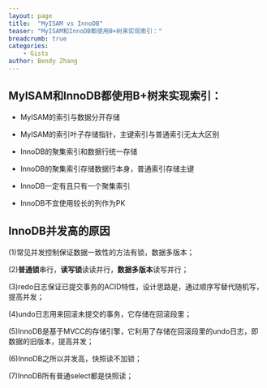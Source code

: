 ```yaml
---
layout: page
title:  "MyISAM vs InnoDB"
teaser: "MyISAM和InnoDB都使用B+树来实现索引："
breadcrumb: true
categories:
    - Gists
author: Bendy Zhang
---
```


## MyISAM和InnoDB都使用B+树来实现索引：

- MyISAM的索引与数据分开存储

- MyISAM的索引叶子存储指针，主键索引与普通索引无太大区别

- InnoDB的聚集索引和数据行统一存储

- InnoDB的聚集索引存储数据行本身，普通索引存储主键

- InnoDB一定有且只有一个聚集索引

- InnoDB不宜使用较长的列作为PK

## InnoDB并发高的原因

(1)常见并发控制保证数据一致性的方法有锁，数据多版本；

(2)**普通锁**串行，**读写锁**读读并行，**数据多版本**读写并行；

(3)redo日志保证已提交事务的ACID特性，设计思路是，通过顺序写替代随机写，提高并发；

(4)undo日志用来回滚未提交的事务，它存储在回滚段里；

(5)InnoDB是基于MVCC的存储引擎，它利用了存储在回滚段里的undo日志，即数据的旧版本，提高并发；

(6)InnoDB之所以并发高，快照读不加锁；

(7)InnoDB所有普通select都是快照读；

